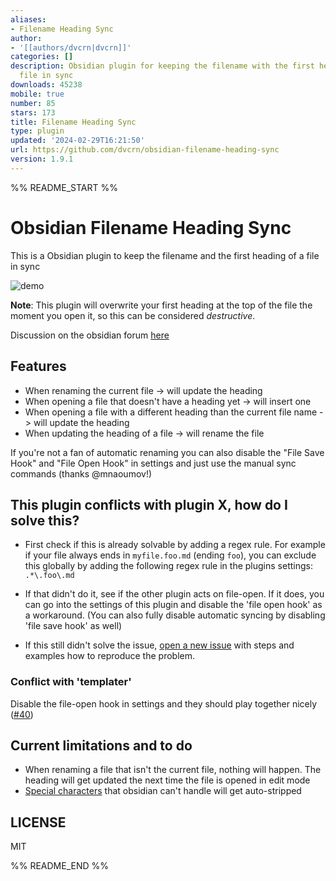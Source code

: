 ```yaml
---
aliases:
- Filename Heading Sync
author:
- '[[authors/dvcrn|dvcrn]]'
categories: []
description: Obsidian plugin for keeping the filename with the first heading of a
  file in sync
downloads: 45238
mobile: true
number: 85
stars: 173
title: Filename Heading Sync
type: plugin
updated: '2024-02-29T16:21:50'
url: https://github.com/dvcrn/obsidian-filename-heading-sync
version: 1.9.1
---
```


%% README_START %%

# Obsidian Filename Heading Sync

This is a Obsidian plugin to keep the filename and the first heading of a file in sync

![demo](https://raw.githubusercontent.com/dvcrn/obsidian-filename-heading-sync/HEAD/demo.gif)

**Note**: This plugin will overwrite your first heading at the top of the file the moment you open it, so this can be considered _destructive_.

Discussion on the obsidian forum [here](https://forum.obsidian.md/t/plugin-for-keeping-the-filename-and-first-heading-of-a-file-in-sync/12042)

## Features

- When renaming the current file -> will update the heading
- When opening a file that doesn't have a heading yet -> will insert one
- When opening a file with a different heading than the current file name -> will update the heading
- When updating the heading of a file -> will rename the file

If you're not a fan of automatic renaming you can also disable the "File Save Hook" and "File Open Hook" in settings and just use the manual sync commands (thanks @mnaoumov!)

## This plugin conflicts with plugin X, how do I solve this?

- First check if this is already solvable by adding a regex rule. For example if your file always ends in `myfile.foo.md` (ending `foo`), you can exclude this globally by adding the following regex rule in the plugins settings: `.*\.foo\.md`

- If that didn't do it, see if the other plugin acts on file-open. If it does, you can go into the settings of this plugin and disable the 'file open hook' as a workaround. (You can also fully disable automatic syncing by disabling 'file save hook' as well)

- If this still didn't solve the issue, [open a new issue](https://github.com/dvcrn/obsidian-filename-heading-sync/issues/new) with steps and examples how to reproduce the problem.

### Conflict with 'templater'

Disable the file-open hook in settings and they should play together nicely ([#40](https://github.com/dvcrn/obsidian-filename-heading-sync/issues/40))

## Current limitations and to do

- When renaming a file that isn't the current file, nothing will happen. The heading will get updated the next time the file is opened in edit mode
- [Special characters](https://github.com/dvcrn/obsidian-filename-header-sync/blob/bc3a1a7805f2b63ad5767c3d01dcef7b65b1aebd/main.ts) that obsidian can't handle will get auto-stripped

## LICENSE

MIT


%% README_END %%